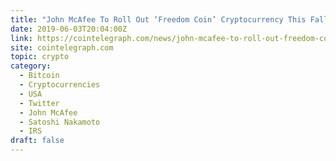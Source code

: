 ```yaml
---
title: "John McAfee To Roll Out ‘Freedom Coin’ Cryptocurrency This Fall"
date: 2019-06-03T20:04:00Z
link: https://cointelegraph.com/news/john-mcafee-to-roll-out-freedom-coin-cryptocurrency-this-fall?utm_medium=RSS&utm_source=hune
site: cointelegraph.com
topic: crypto
category:
  - Bitcoin
  - Cryptocurrencies
  - USA
  - Twitter
  - John McAfee
  - Satoshi Nakamoto
  - IRS
draft: false
---
```

